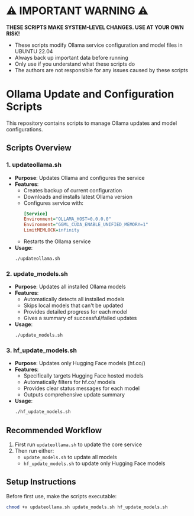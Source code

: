# ⚠️ IMPORTANT WARNING ⚠️
**THESE SCRIPTS MAKE SYSTEM-LEVEL CHANGES. USE AT YOUR OWN RISK!**
- These scripts modify Ollama service configuration and model files in UBUNTU 22.04
- Always back up important data before running
- Only use if you understand what these scripts do
- The authors are not responsible for any issues caused by these scripts

# Ollama Update and Configuration Scripts

This repository contains scripts to manage Ollama updates and model configurations.

## Scripts Overview

### 1. updateollama.sh
- **Purpose**: Updates Ollama and configures the service
- **Features**:
  - Creates backup of current configuration
  - Downloads and installs latest Ollama version
  - Configures service with:
    ```ini
    [Service]
    Environment="OLLAMA_HOST=0.0.0.0"
    Environment="GGML_CUDA_ENABLE_UNIFIED_MEMORY=1"
    LimitMEMLOCK=infinity
    ```
  - Restarts the Ollama service
- **Usage**:
  ```bash
  ./updateollama.sh
  ```

### 2. update_models.sh
- **Purpose**: Updates all installed Ollama models
- **Features**:
  - Automatically detects all installed models
  - Skips local models that can't be updated
  - Provides detailed progress for each model
  - Gives a summary of successful/failed updates
- **Usage**:
  ```bash
  ./update_models.sh
  ```

### 3. hf_update_models.sh
- **Purpose**: Updates only Hugging Face models (hf.co/)
- **Features**:
  - Specifically targets Hugging Face hosted models
  - Automatically filters for hf.co/ models
  - Provides clear status messages for each model
  - Outputs comprehensive update summary
- **Usage**:
  ```bash
  ./hf_update_models.sh
  ```

## Recommended Workflow
1. First run `updateollama.sh` to update the core service
2. Then run either:
   - `update_models.sh` to update all models
   - `hf_update_models.sh` to update only Hugging Face models

## Setup Instructions
Before first use, make the scripts executable:
```bash
chmod +x updateollama.sh update_models.sh hf_update_models.sh
```
